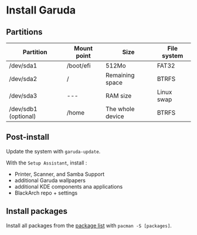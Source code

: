 # Install Garuda

## Partitions

Partition | Mount point | Size | File system
--- | --- | --- | ---
/dev/sda1 | /boot/efi | 512Mo | FAT32
/dev/sda2 | / | Remaining space | BTRFS
/dev/sda3 | --- | RAM size | Linux swap
/dev/sdb1 (optional) | /home | The whole device | BTRFS

## Post-install

Update the system with `garuda-update`.

With the `Setup Assistant`, install :
- Printer, Scanner, and Samba Support
- additional Garuda wallpapers
- additional KDE components ana applications
- BlackArch repo + settings

## Install packages

Install all packages from the [package list](package-list.txt) with `pacman -S [packages]`.
